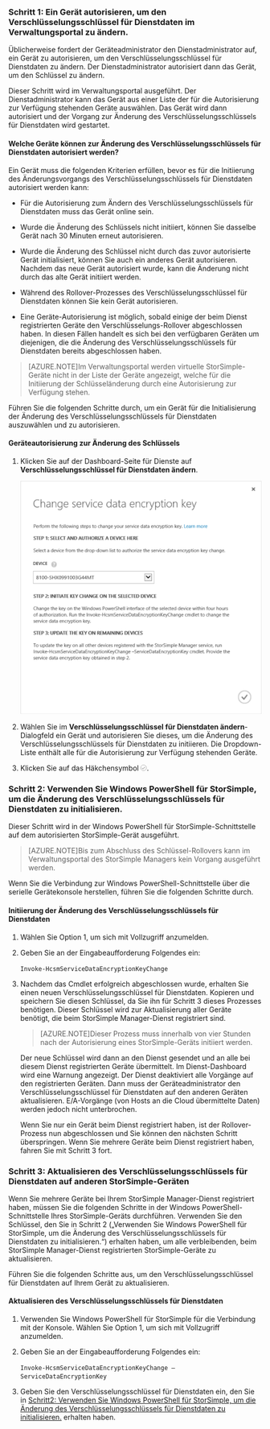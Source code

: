 
### Schritt 1: Ein Gerät autorisieren, um den Verschlüsselungsschlüssel für Dienstdaten im Verwaltungsportal zu ändern.

Üblicherweise fordert der Geräteadministrator den Dienstadministrator auf, ein Gerät zu autorisieren, um den Verschlüsselungsschlüssel für Dienstdaten zu ändern. Der Dienstadministrator autorisiert dann das Gerät, um den Schlüssel zu ändern.

Dieser Schritt wird im Verwaltungsportal ausgeführt. Der Dienstadministrator kann das Gerät aus einer Liste der für die Autorisierung zur Verfügung stehenden Geräte auswählen. Das Gerät wird dann autorisiert und der Vorgang zur Änderung des Verschlüsselungsschlüssels für Dienstdaten wird gestartet.

#### Welche Geräte können zur Änderung des Verschlüsselungsschlüssels für Dienstdaten autorisiert werden?

Ein Gerät muss die folgenden Kriterien erfüllen, bevor es für die Initiierung des Änderungsvorgangs des Verschlüsselungsschlüssels für Dienstdaten autorisiert werden kann:

- Für die Autorisierung zum Ändern des Verschlüsselungsschlüssels für Dienstdaten muss das Gerät online sein.

- Wurde die Änderung des Schlüssels nicht initiiert, können Sie dasselbe Gerät nach 30 Minuten erneut autorisieren.

- Wurde die Änderung des Schlüssel nicht durch das zuvor autorisierte Gerät initialisiert, können Sie auch ein anderes Gerät autorisieren. Nachdem das neue Gerät autorisiert wurde, kann die Änderung nicht durch das alte Gerät initiiert werden.

- Während des Rollover-Prozesses des Verschlüsselungsschlüssel für Dienstdaten können Sie kein Gerät autorisieren.

- Eine Geräte-Autorisierung ist möglich, sobald einige der beim Dienst registrierten Geräte den Verschlüsselungs-Rollover abgeschlossen haben. In diesen Fällen handelt es sich bei den verfügbaren Geräten um diejenigen, die die Änderung des Verschlüsselungsschlüssels für Dienstdaten bereits abgeschlossen haben.

> [AZURE.NOTE]Im Verwaltungsportal werden virtuelle StorSimple-Geräte nicht in der Liste der Geräte angezeigt, welche für die Initiierung der Schlüsseländerung durch eine Autorisierung zur Verfügung stehen.

Führen Sie die folgenden Schritte durch, um ein Gerät für die Initialisierung der Änderung des Verschlüsselungsschlüssels für Dienstdaten auszuwählen und zu autorisieren.

#### Geräteautorisierung zur Änderung des Schlüssels

1. Klicken Sie auf der Dashboard-Seite für Dienste auf **Verschlüsselungsschlüssel für Dienstdaten ändern**.

    ![Ändern des Dienstverschlüsselungsschlüssels](./media/storsimple-change-data-encryption-key/HCS_ChangeServiceDataEncryptionKey-include.png)

2. Wählen Sie im **Verschlüsselungsschlüssel für Dienstdaten ändern**-Dialogfeld ein Gerät und autorisieren Sie dieses, um die Änderung des Verschlüsselungsschlüssels für Dienstdaten zu initiieren. Die Dropdown-Liste enthält alle für die Autorisierung zur Verfügung stehenden Geräte.

3. Klicken Sie auf das Häkchensymbol ![Häkchensymbol](./media/storsimple-change-data-encryption-key/HCS_CheckIcon-include.png).

### Schritt 2: Verwenden Sie Windows PowerShell für StorSimple, um die Änderung des Verschlüsselungsschlüssels für Dienstdaten zu initialisieren.

Dieser Schritt wird in der Windows PowerShell für StorSimple-Schnittstelle auf dem autorisierten StorSimple-Gerät ausgeführt.

> [AZURE.NOTE]Bis zum Abschluss des Schlüssel-Rollovers kann im Verwaltungsportal des StorSimple Managers kein Vorgang ausgeführt werden.

Wenn Sie die Verbindung zur Windows PowerShell-Schnittstelle über die serielle Gerätekonsole herstellen, führen Sie die folgenden Schritte durch.

#### Initiierung der Änderung des Verschlüsselungsschlüssels für Dienstdaten

1. Wählen Sie Option 1, um sich mit Vollzugriff anzumelden.

2. Geben Sie an der Eingabeaufforderung Folgendes ein:

     `Invoke-HcsmServiceDataEncryptionKeyChange`

3. Nachdem das Cmdlet erfolgreich abgeschlossen wurde, erhalten Sie einen neuen Verschlüsselungsschlüssel für Dienstdaten. Kopieren und speichern Sie diesen Schlüssel, da Sie ihn für Schritt 3 dieses Prozesses benötigen. Dieser Schlüssel wird zur Aktualisierung aller Geräte benötigt, die beim StorSimple Manager-Dienst registriert sind.

    > [AZURE.NOTE]Dieser Prozess muss innerhalb von vier Stunden nach der Autorisierung eines StorSimple-Geräts initiiert werden.

   Der neue Schlüssel wird dann an den Dienst gesendet und an alle bei diesem Dienst registrierten Geräte übermittelt. Im Dienst-Dashboard wird eine Warnung angezeigt. Der Dienst deaktiviert alle Vorgänge auf den registrierten Geräten. Dann muss der Geräteadministrator den Verschlüsselungsschlüssel für Dienstdaten auf den anderen Geräten aktualisieren. E/A-Vorgänge (von Hosts an die Cloud übermittelte Daten) werden jedoch nicht unterbrochen.

   Wenn Sie nur ein Gerät beim Dienst registriert haben, ist der Rollover-Prozess nun abgeschlossen und Sie können den nächsten Schritt überspringen. Wenn Sie mehrere Geräte beim Dienst registriert haben, fahren Sie mit Schritt 3 fort.

### Schritt 3: Aktualisieren des Verschlüsselungsschlüssels für Dienstdaten auf anderen StorSimple-Geräten

Wenn Sie mehrere Geräte bei Ihrem StorSimple Manager-Dienst registriert haben, müssen Sie die folgenden Schritte in der Windows PowerShell-Schnittstelle Ihres StorSimple-Geräts durchführen. Verwenden Sie den Schlüssel, den Sie in Schritt 2 („Verwenden Sie Windows PowerShell für StorSimple, um die Änderung des Verschlüsselungsschlüssels für Dienstdaten zu initialisieren.“) erhalten haben, um alle verbleibenden, beim StorSimple Manager-Dienst registrierten StorSimple-Geräte zu aktualisieren.

Führen Sie die folgenden Schritte aus, um den Verschlüsselungsschlüssel für Dienstdaten auf Ihrem Gerät zu aktualisieren.

#### Aktualisieren des Verschlüsselungsschlüssels für Dienstdaten

1. Verwenden Sie Windows PowerShell für StorSimple für die Verbindung mit der Konsole. Wählen Sie Option 1, um sich mit Vollzugriff anzumelden.

2. Geben Sie an der Eingabeaufforderung Folgendes ein:

    `Invoke-HcsmServiceDataEncryptionKeyChange – ServiceDataEncryptionKey`

3. Geben Sie den Verschlüsselungsschlüssel für Dienstdaten ein, den Sie in [Schritt2: Verwenden Sie Windows PowerShell für StorSimple, um die Änderung des Verschlüsselungsschlüssels für Dienstdaten zu initialisieren.](#to-initiate-the-service-data-encryption-key-change) erhalten haben.

<!---HONumber=August15_HO8-->